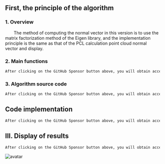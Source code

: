 ##  First, the principle of the algorithm 

###  1. Overview 

  The method of computing the normal vector in this version is to use the matrix factorization method of the Eigen library, and the implementation principle is the same as that of the PCL calculation point cloud normal vector and display. 

###  2. Main functions 

 ```python  
After clicking on the GitHub Sponsor button above, you will obtain access permissions to my private code repository ( https://github.com/slowlon/my_code_bar ) to view this blog code. By searching the code number of this blog, you can find the code you need, code number is: 2024020309574553684
 ```  
###  3. Algorithm source code 

 ```python  
After clicking on the GitHub Sponsor button above, you will obtain access permissions to my private code repository ( https://github.com/slowlon/my_code_bar ) to view this blog code. By searching the code number of this blog, you can find the code you need, code number is: 2024020309574553684
 ```  
##  Code implementation 

 ```python  
After clicking on the GitHub Sponsor button above, you will obtain access permissions to my private code repository ( https://github.com/slowlon/my_code_bar ) to view this blog code. By searching the code number of this blog, you can find the code you need, code number is: 2024020309574553684
 ```  
##  III. Display of results 

 ```python  
After clicking on the GitHub Sponsor button above, you will obtain access permissions to my private code repository ( https://github.com/slowlon/my_code_bar ) to view this blog code. By searching the code number of this blog, you can find the code you need, code number is: 2024020309574553684
 ```  
![avatar]( 5d87bcf6856b4a7d858c70f1b56e6490.png) 

